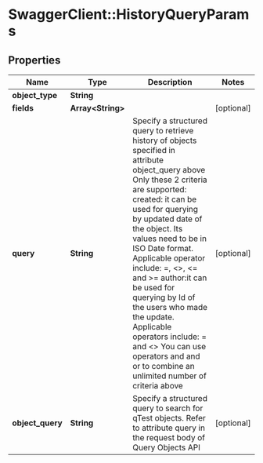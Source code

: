 # SwaggerClient::HistoryQueryParams

## Properties
Name | Type | Description | Notes
------------ | ------------- | ------------- | -------------
**object_type** | **String** |  | 
**fields** | **Array&lt;String&gt;** |  | [optional] 
**query** | **String** | Specify a structured query to retrieve history of objects specified in attribute object_query above  Only these 2 criteria are supported:   created: it can be used for querying by updated date of the object.   Its values need to be in ISO Date format. Applicable operator include: &#x3D;, &lt;&gt;, &lt;&#x3D; and &gt;&#x3D;   author:it can be used for querying by Id of the users who made the update. Applicable operators include: &#x3D; and &lt;&gt;  You can use operators and and or to combine an unlimited number of criteria above | [optional] 
**object_query** | **String** | Specify a structured query to search for qTest objects. Refer to attribute query in the request body of Query Objects API | [optional] 


